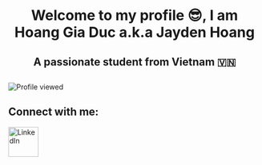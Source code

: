 <div align="center">
  <h1>Welcome to my profile 😎, I am Hoang Gia Duc a.k.a Jayden Hoang</h1>
  
  <h2>A passionate student from Vietnam 🇻🇳<h2>
</div>

![Profile viewed](https://komarev.com/ghpvc/?username=jaydenovernight&color=blue)

## Connect with me:
<a href="https://linkedin.com/in/jaydenhoang5291" target="_blank">
  <img src="https://img.icons8.com/color/48/000000/linkedin.png" alt="LinkedIn" width="60" height="60"/>
</a>

